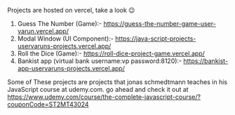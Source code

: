 Projects are hosted on vercel, take a look 😉

1. Guess The Number (Game):- https://guess-the-number-game-user-varun.vercel.app/
2. Modal Window (UI Component):- https://java-script-projects-uservaruns-projects.vercel.app/ 
3. Roll the Dice (Game):- https://roll-dice-project-game.vercel.app/
4. Bankist app (virtual bank username:vp  password:8120):- https://bankist-app-uservaruns-projects.vercel.app/

Some of These  projects are projects that jonas schmedtmann teaches in his JavaScript course at udemy.com. go ahead and check it out at https://www.udemy.com/course/the-complete-javascript-course/?couponCode=ST2MT43024
